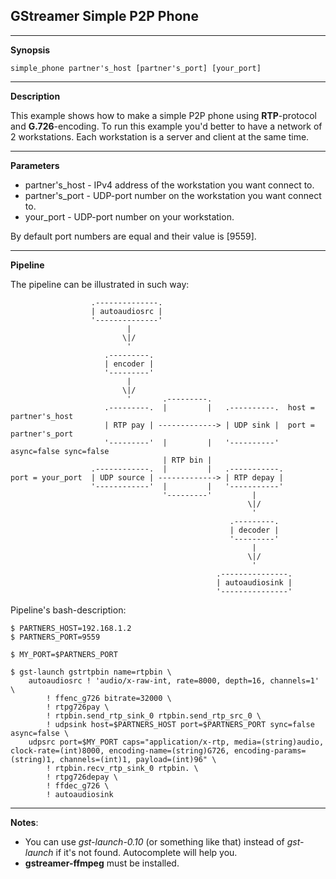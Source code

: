 GStreamer Simple P2P Phone
--------------------------

------------

**Synopsis**

    simple_phone partner's_host [partner's_port] [your_port]

------------

**Description**

This example shows how to make a simple P2P phone using **RTP**-protocol and
**G.726**-encoding. To run this example you'd better to have a network of 2
workstations. Each workstation is a server and client at the same time.

------------

**Parameters**

* partner's_host - IPv4 address of the workstation you want connect to.<br/>
* partner's_port - UDP-port number on the workstation you want connect to.<br/>
* your_port - UDP-port number on your workstation.<br/>

By default port numbers are equal and their value is [9559].

------------

**Pipeline**

The pipeline can be illustrated in such way:

                      .--------------.
                      | autoaudiosrc |
                      '--------------'            
                              |
                             \|/
                              '
                         .---------.
                         | encoder |
                         '---------'
                              |
                             \|/
                              '       .---------.
                         .---------.  |         |   .----------.  host = partner's_host
                         | RTP pay | -------------> | UDP sink |  port = partner's_port
                         '---------'  |         |   '----------'  async=false sync=false 
                                      | RTP bin |
                      .------------.  |         |   .-----------.
    port = your_port  | UDP source | -------------> | RTP depay |
                      '------------'  |         |   '-----------'
                                      '---------'         |
                                                         \|/
                                                          '
                                                     .---------.
                                                     | decoder |
                                                     '---------'
                                                          |
                                                         \|/
                                                          '
                                                  .---------------.
                                                  | autoaudiosink |
                                                  '---------------'

Pipeline's bash-description:

	$ PARTNERS_HOST=192.168.1.2
    $ PARTNERS_PORT=9559

    $ MY_PORT=$PARTNERS_PORT

    $ gst-launch gstrtpbin name=rtpbin \
        autoaudiosrc ! 'audio/x-raw-int, rate=8000, depth=16, channels=1' \
            ! ffenc_g726 bitrate=32000 \
            ! rtpg726pay \
            ! rtpbin.send_rtp_sink_0 rtpbin.send_rtp_src_0 \
            ! udpsink host=$PARTNERS_HOST port=$PARTNERS_PORT sync=false async=false \
        udpsrc port=$MY_PORT caps="application/x-rtp, media=(string)audio, clock-rate=(int)8000, encoding-name=(string)G726, encoding-params=(string)1, channels=(int)1, payload=(int)96" \
            ! rtpbin.recv_rtp_sink_0 rtpbin. \
            ! rtpg726depay \
            ! ffdec_g726 \
            ! autoaudiosink 

------------

**Notes**:<br>

- You can use *gst-launch-0.10* (or something like that) instead of *gst-launch*
if it's not found. Autocomplete will help you.<br>
- **gstreamer-ffmpeg** must be installed.

